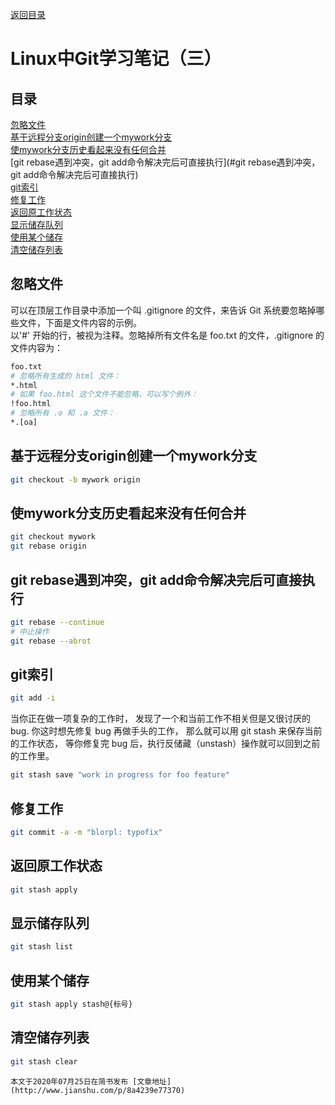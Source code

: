 [返回目录](ch0.md)

# Linux中Git学习笔记（三）

## 目录

[忽略文件](#忽略文件)  
[基于远程分支origin创建一个mywork分支](#基于远程分支origin创建一个mywork分支)  
[使mywork分支历史看起来没有任何合并](#使mywork分支历史看起来没有任何合并)  
[git rebase遇到冲突，git add命令解决完后可直接执行](#git rebase遇到冲突，git add命令解决完后可直接执行)  
[git索引](#git索引)  
[修复工作](#修复工作)  
[返回原工作状态](#返回原工作状态)  
[显示储存队列](#显示储存队列)  
[使用某个储存](#使用某个储存)  
[清空储存列表](#清空储存列表)  

## 忽略文件
可以在顶层工作目录中添加一个叫 .gitignore 的文件，来告诉 Git 系统要忽略掉哪些文件，下面是文件内容的示例。  
以'#' 开始的行，被视为注释。忽略掉所有文件名是 foo.txt 的文件，.gitignore 的文件内容为：  
```bash
foo.txt
# 忽略所有生成的 html 文件：
*.html
# 如果 foo.html 这个文件不能忽略，可以写个例外：
!foo.html
# 忽略所有 .o 和 .a 文件：
*.[oa]
```
## 基于远程分支origin创建一个mywork分支
```bash
git checkout -b mywork origin
```
## 使mywork分支历史看起来没有任何合并
```bash
git checkout mywork
git rebase origin
```
## git rebase遇到冲突，git add命令解决完后可直接执行
```bash
git rebase --continue
# 中止操作
git rebase --abrot
```
## git索引
```bash
git add -i
```
当你正在做一项复杂的工作时， 发现了一个和当前工作不相关但是又很讨厌的 bug. 你这时想先修复 bug 再做手头的工作， 那么就可以用 git stash 来保存当前的工作状态， 等你修复完 bug 后，执行反储藏（unstash）操作就可以回到之前的工作里。
```bash
git stash save "work in progress for foo feature"
```
## 修复工作
```bash
git commit -a -m "blorpl: typofix"
```
## 返回原工作状态
```bash
git stash apply
```
## 显示储存队列
```bash
git stash list
```
## 使用某个储存
```bash
git stash apply stash@{标号}
```
## 清空储存列表
```bash
git stash clear
```

    本文于2020年07月25日在简书发布 [文章地址](http://www.jianshu.com/p/8a4239e77370)